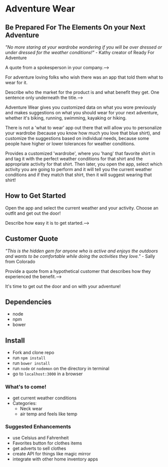 # Adventure Wear

## Be Prepared For The Elements On your Next Adventure ##
<!--Name the product in a way the reader (i.e. your target customers) will understand.-->

_"No more staring at your wardrobe wondering if you will be over dressed or under dressed for the weather conditions!"_  - Kathy creator of Ready For Adventure 
<!--> A quote from a spokesperson in your company.-->

For adventure loving folks who wish there was an app that told them what to wear for it.
  <!--> Describe who the market for the product is and what benefit they get. One sentence only underneath the title.-->

<!--## Summary ##-->
Adventure Wear gives you customized data on what you wore previously and makes suggestions on what you should wear for your next adventure, whether it's biking, running, swimming, kayaking or hiking.

<!--## Problem > Describe the problem your product solves. ##-->
There is not a 'what to wear' app out there that will allow you to personalize your wardrobe (because you know how much you love that blue shirt), and customize the suggestions based on individual needs, because some people have higher or lower tolerances for weather conditions.

<!--## Solution  > Describe how your product elegantly solves the problem. ##-->
Provides a customized 'wardrobe', where you 'hang' that favorite shirt in and tag it with the perfect weather conditions for that shirt and the appropriate activity for that shirt. Then later, you open the app, select which activity you are going to perform and it will tell you the current weather conditions and if they match that shirt, then it will suggest wearing that shirt!

## How to Get Started ##
Open the app and select the current weather and your activity. Choose an outfit and get out the door!
<!--> Describe how easy it is to get started.-->

## Customer Quote ##
_"This is the hidden gem for anyone who is active and enjoys the outdoors and wants to be comfortable while doing the activities they love."_ - Sally from Colorado
<!--> Provide a quote from a hypothetical customer that describes how they experienced the benefit.-->


<!--## Closing and Call to Action ##-->
It's time to get out the door and on with your adventure!




## Dependencies
- node
- npm
- bower

## Install
- Fork and clone repo
- run `npm install`
- run `bower install`
- run `node` or `nodemon` on the directory in terminal
- go to `localhost:3000` in a browser

### What's to come!
- get current weather conditions
- Categories:
  - Neck wear
  - air temp and feels like temp

### Suggested Enhancements
- use Celsius and Fahrenheit
- Favorites button for clothes items
- get adverts to sell clothes
- create API for things like magic mirror
- integrate with other home inventory apps


